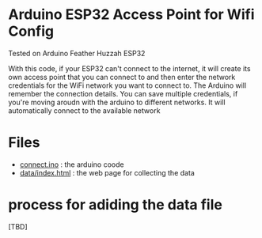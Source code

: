 # Arduino ESP32 Access Point for Wifi Config

Tested on Arduino Feather Huzzah ESP32

With this code, if your ESP32 can't connect to the internet, it will create its own access point that you can connect to and then enter the network credentials for the WiFi network you want to connect to.
The Arduino will remember the connection details. You can save multiple credentials, if you're moving aroudn with the arduino to different networks. It will automatically connect to the available network

# Files
- [connect.ino](connect.ino) : the arduino coode
- [data/index.html](data/index.html) : the web page for collecting the data

# process for adiding the data file
[TBD]
